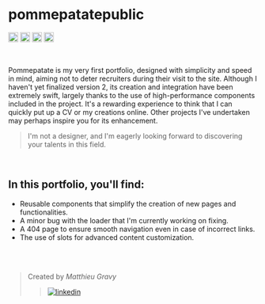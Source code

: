 # pommepatatepublic
<img height="20px" src="https://img.shields.io/badge/Bootstrap-563D7C?style=for-the-badge&logo=bootstrap&logoColor=white" alt="bootstrap" title="bootstrap"/> <img height="20px" src="https://img.shields.io/badge/Sass-CC6699?style=for-the-badge&logo=sass&logoColor=white" alt="sass" title="sass"/> <img height="20px" src="https://img.shields.io/badge/Vue%20js-35495E?style=for-the-badge&logo=vuedotjs&logoColor=4FC08D" alt="vueJS" title="vueJS"/> <img height="20px" src="https://img.shields.io/badge/JavaScript-323330?style=for-the-badge&logo=javascript&logoColor=F7DF1E" alt="JS" title="JS"/>

<br />

Pommepatate is my very first portfolio, designed with simplicity and speed in mind, aiming not to deter recruiters during their visit to the site. Although I haven't yet finalized version 2, its creation and integration have been extremely swift, largely thanks to the use of high-performance components included in the project. It's a rewarding experience to think that I can quickly put up a CV or my creations online. Other projects I've undertaken may perhaps inspire you for its enhancement.

> I'm not a designer, and I'm eagerly looking forward to discovering your talents in this field.

<br />

## In this portfolio, you'll find:

- Reusable components that simplify the creation of new pages and functionalities.
- A minor bug with the loader that I'm currently working on fixing.
- A 404 page to ensure smooth navigation even in case of incorrect links.
- The use of slots for advanced content customization.

<br />
<br />

> Created by _Matthieu Gravy_
> > <a href="https://www.linkedin.com/in/matthieugravy/"><img src="https://img.shields.io/badge/LinkedIn-0077B5?style=for-the-badge&logo=linkedin&logoColor=white" alt="linkedin" title="linkedin"/></a>
<br/>
